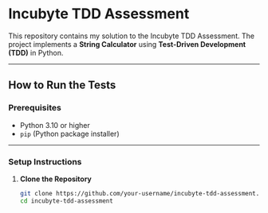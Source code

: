# Incubyte TDD Assessment

This repository contains my solution to the Incubyte TDD Assessment. The project implements a **String Calculator** using **Test-Driven Development (TDD)** in Python.

---

## **How to Run the Tests**

### **Prerequisites**
- Python 3.10 or higher
- `pip` (Python package installer)

---

### **Setup Instructions**

1. **Clone the Repository**
   ```bash
   git clone https://github.com/your-username/incubyte-tdd-assessment.git
   cd incubyte-tdd-assessment
